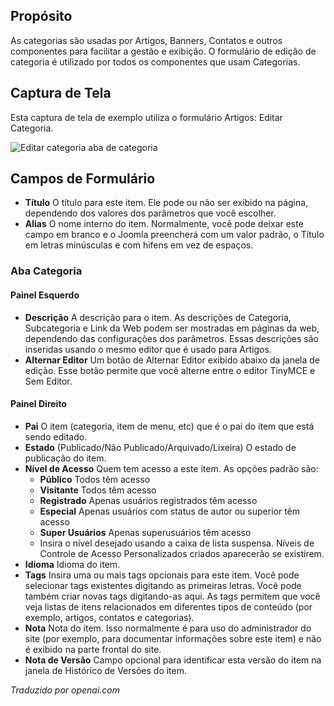 <!-- Filename: Help6.x:Edit_Category / Display title: Editar Categoria  -->

## Propósito

As categorias são usadas por Artigos, Banners, Contatos e outros componentes para facilitar a gestão e exibição. O formulário de edição de categoria é utilizado por todos os componentes que usam Categorias.

## Captura de Tela

Esta captura de tela de exemplo utiliza o formulário Artigos: Editar Categoria.

![Editar categoria aba de categoria](../../../pt/images/common-elements/articles-edit-category-category-tab.png)

## Campos de Formulário

- **Título** O título para este item. Ele pode ou não ser exibido na
  página, dependendo dos valores dos parâmetros que você escolher.
- **Alias** O nome interno do item. Normalmente, você pode deixar este
  campo em branco e o Joomla preencherá com um valor padrão, o Título em letras minúsculas e
  com hifens em vez de espaços.

### Aba Categoria

#### Painel Esquerdo

- **Descrição** A descrição para o item. As descrições de Categoria, Subcategoria
  e Link da Web podem ser mostradas em páginas da web, dependendo das
  configurações dos parâmetros. Essas descrições são inseridas usando o mesmo
  editor que é usado para Artigos.
- **Alternar Editor** Um botão de Alternar Editor exibido abaixo da janela de edição.
  Esse botão permite que você alterne entre o editor TinyMCE e Sem Editor.

#### Painel Direito

- **Pai** O item (categoria, item de menu, etc) que é o
  pai do item que está sendo editado.
- **Estado** (Publicado/Não Publicado/Arquivado/Lixeira) O estado de publicação do item.
- **Nível de Acesso** Quem tem acesso a este item. As opções padrão são:
  - **Público** Todos têm acesso
  - **Visitante** Todos têm acesso
  - **Registrado** Apenas usuários registrados têm acesso
  - **Especial** Apenas usuários com status de autor ou superior têm acesso
  - **Super Usuários** Apenas superusuários têm acesso
  - Insira o nível desejado usando a caixa de lista suspensa. Níveis de Controle de Acesso Personalizados criados aparecerão se existirem.
- **Idioma** Idioma do item.
- **Tags** Insira uma ou mais tags opcionais para este item. Você pode
  selecionar tags existentes digitando as primeiras letras. Você pode
  também criar novas tags digitando-as aqui. As tags permitem que você veja
  listas de itens relacionados em diferentes tipos de conteúdo (por exemplo, artigos,
  contatos e categorias).
- **Nota** Nota do item. Isso normalmente é para uso do administrador do site
  (por exemplo, para documentar informações sobre este item) e não é exibido
  na parte frontal do site.
- **Nota de Versão** Campo opcional para identificar esta versão do item
  na janela de Histórico de Versões do item.

*Traduzido por openai.com*

